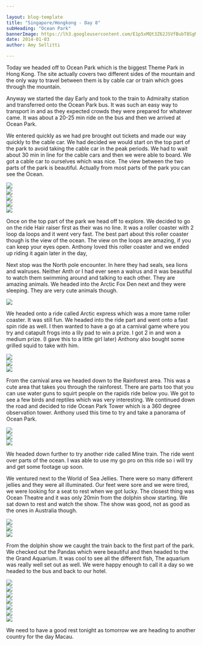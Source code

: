 ```yaml
---

layout: blog-template
title: "Singapore/Hongkong - Day 8"
subHeading: "Ocean Park"
bannerImage: https://lh3.googleusercontent.com/E1p5xMQt3Z62JSVfBubT8SgMpQY6CpklwOeDFdpAqQaQLITrlusK05U76t6KKBvFCtNpUdpg5wfZZzG06mBT1GkvtUfGE9kZcGUaIqIJqAzqkkEGLBIr_Jpi3TclUye3sdaGaFUM4Q
date: 2014-01-03
author: Amy Sellitti

---
```



Today we headed off to Ocean Park which is the biggest Theme Park in Hong Kong. The site actually covers two different sides of the mountain and the only way to travel between them is by cable car or train which goes through the mountain.

Anyway we started the day Early and took to the train to Admiralty station and transferred onto the Ocean Park bus. It was such an easy way to transport in and as they expected crowds they were prepared for whatever came. It was about a 20-25 min ride on the bus and then we arrived at Ocean Park.

We entered quickly as we had pre brought out tickets and made our way quickly to the cable car. We had decided we would start on the top part of the park to avoid taking the cable car in the peak periods. We had to wait about 30 min in line for the cable cars and then we were able to board. We got a cable car to ourselves which was nice. The view between the two parts of the park is beautiful. Actually from most parts of the park you can see the Ocean. 

<div class="center-image"><img src="http://images.travelpod.com/users/amynp/6.1388778185.ocean-park-entry.jpg" /></div>
<div class="center-image"><img src="http://images.travelpod.com/users/amynp/6.1388778185.another-shark-hat.jpg" /></div>
<div class="center-image"><img src="http://images.travelpod.com/users/amynp/6.1388778185.person-entertaining-the-line-with-a-puppet.jpg" /></div>
<div class="center-image"><img src="http://images.travelpod.com/users/amynp/6.1388778185.anthony-on-cable-car.jpg" /></div>
<div class="center-image"><img src="http://images.travelpod.com/users/amynp/6.1388778185.1-view-from-cable-car.jpg" /></div>

Once on the top part of the park we head off to explore. We decided to go on the ride Hair raiser first as their was no line. It was a roller coaster with 2 loop da loops and it went very fast. The best part about this roller coaster though is the view of the ocean. The view on the loops are amazing, if you can keep your eyes open. Anthony loved this roller coaster and we ended up riding it again later in the day,

Next stop was the North pole encounter. In here they had seals, sea lions and walruses. Neither Anth or I had ever seen a walrus and it was beautiful to watch them swimming around and talking to each other. They are amazing animals. We headed into the Arctic Fox Den next and they were sleeping. They are very cute animals though. 

<div class="center-image"><img src="http://images.travelpod.com/users/amynp/6.1388778185.walrus.jpg" /></div>


We headed onto a ride called Arctic express which was a more tame roller coaster. It was still fun. We headed into the ride part and went onto a fast spin ride as well. I then wanted to have a go at a carnival game where you try and catapult frogs into a lily pad to win a prize. I got 2 in and won a medium prize. (I gave this to a little girl later) Anthony also bought some grilled squid to take with him.

<div class="center-image"><img src="http://images.travelpod.com/users/amynp/6.1388778185.spinny-ride.jpg" /></div>
<div class="center-image"><img src="http://images.travelpod.com/users/amynp/6.1388778185.carnival-game.jpg" /></div>
<div class="center-image"><img src="http://images.travelpod.com/users/amynp/6.1388778185.haor-raiser.jpg" /></div>


From the carnival area we headed down to the Rainforest area. This was a cute area that takes you through the rainforest. There are parts too that you can use water guns to squirt people on the rapids ride below you. We got to see a few birds and reptiles which was very interesting. We continued down the road and decided to ride Ocean Park Tower which is a 360 degree observation tower. Anthony used this time to try and take a panorama of Ocean Park.

<div class="center-image"><img src="http://images.travelpod.com/users/amynp/6.1388778185.anthony-riding-a-big-beaver-or-capybara.jpg" /></div>
<div class="center-image"><img src="http://images.travelpod.com/users/amynp/6.1388778185.cool-bird.jpg" /></div>
<div class="center-image"><img src="http://images.travelpod.com/users/amynp/6.1388778185.thrill-land-from-tower.jpg" /></div>

We headed down further to try another ride called Mine train. The ride went over parts of the ocean. I was able to use my go pro on this ride so i will try and get some footage up soon. 

We ventured next to the World of Sea Jellies. There were so many different jellies and they were all illuminated. Our feet were sore and we were tired, we were looking for a seat to rest when we got lucky. The closest thing was Ocean Theatre and it was only 20min from the dolphin show starting. We sat down to rest and watch the show. The show was good, not as good as the ones in Australia though.

<div class="center-image"><img src="http://images.travelpod.com/users/amynp/6.1388778185.jelly.jpg" /></div>
<div class="center-image"><img src="http://images.travelpod.com/users/amynp/6.1388778185.1-jelly.jpg" /></div>
<div class="center-image"><img src="http://images.travelpod.com/users/amynp/6.1388778185.dolphins.jpg" /></div>

From the dolphin show we caught the train back to the first part of the park. We checked out the Pandas which were beautiful and then headed to the the Grand Aquarium. It was cool to see all the different fish, The aquarium was really well set out as well. We were happy enough to call it a day so we headed to the bus and back to our hotel. 

<div class="center-image"><img src="http://images.travelpod.com/users/amynp/6.1388778185.ocean-park-train.jpg" /></div>
<div class="center-image"><img src="http://images.travelpod.com/users/amynp/6.1388778185.panda-shrubs.jpg" /></div>
<div class="center-image"><img src="http://images.travelpod.com/users/amynp/6.1388778185.panda.jpg" /></div>
<div class="center-image"><img src="http://images.travelpod.com/users/amynp/6.1388778185.lion-fish.jpg" /></div>
<div class="center-image"><img src="http://images.travelpod.com/users/amynp/6.1388778185.anthony-and-his-bow-tie.jpg" /></div>
<div class="center-image"><img src="http://images.travelpod.com/users/amynp/6.1388778185.panda-me.jpg" /></div>
<div class="center-image"><img src="http://images.travelpod.com/users/amynp/6.1388778185.anthony-liked-this-pen.jpg" /></div>

We need to have a good rest tonight as tomorrow we are heading to another country for the day Macau.
